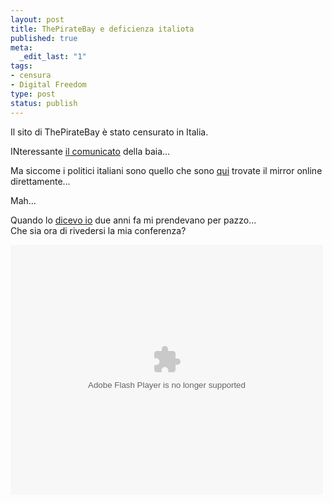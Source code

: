 ```yaml
--- 
layout: post
title: ThePirateBay e deficienza italiota
published: true
meta: 
  _edit_last: "1"
tags: 
- censura
- Digital Freedom
type: post
status: publish
---
```

Il sito di ThePirateBay è stato censurato in Italia.  
  
INteressante [il comunicato](http://labaia.org/blog/123) della baia...  
  
Ma siccome i politici italiani sono quello che sono [qui](http://labaia.org/) trovate il mirror online direttamente...  
  
Mah...  
  
Quando lo [dicevo io](http://www.lastknight.com/2007/03/03/eludere-i-controlli-di-polizia-il-video-completo/) due anni fa mi prendevano per pazzo...  
Che sia ora di rivedersi la mia conferenza?  
  
<embed style="width: 500px; height: 400px;" id="VideoPlayback" type="application/x-shockwave-flash" src="http://video.google.com/googleplayer.swf?docId=-8260069796878992303&amp;hl=it" flashvars="">  
